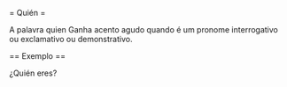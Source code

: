 = Quién =

A palavra quien Ganha acento agudo quando é um pronome interrogativo ou exclamativo ou demonstrativo.

== Exemplo ==

¿Quién eres?
